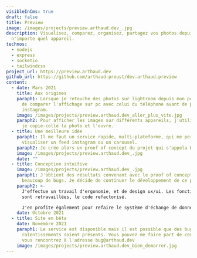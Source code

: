 ```yaml
---
visibleInCms: true
draft: false
title: Preview
image: /images/projects/preview.arthaud.dev_.jpg
description: Visualisez, comparez, organisez, partagez vos photos depuis
  n'importe quel appareil.
technos:
  - nodejs
  - express
  - socketio
  - tailwindcss
project_url: https://preview.arthaud.dev
github_url: https://github.com/arthaud-proust/dev.arthaud.preview
content:
  - date: Mars 2021
    title: Aux origines
    paraph1: Lorsque je retouche des photos sur lightroom depuis mon pc, j'ai envie
      de comparer l'affichage sur pc avec celui du téléphone avant de poster sur
      instagram.
    image: /images/projects/preview.arthaud.dev_aller_plus_vite.jpg
    paraph2: Pour afficher les images sur différents appareils, j'utilise un cable,
      je copie-colle la photo et l'ouvre.
  - title: Une meilleure idée
    paraph1: Il me faut un service rapide, multi-plateforme, qui me permette de
      visualiser un feed instagram ou un carousel.
    paraph2: Je crée alors un proof of concept du projet qui s'appela Preview.
    image: /images/projects/preview.arthaud.dev_.jpg
    date: ""
  - title: Conception intuitive
    image: /images/projects/preview.arthaud.dev_.jpg
    paraph1: J'obtient des résultats convenant avec le proof of concept malgré
      beaucoup de bugs. Je décide de continuer le développement de ce projet.
    paraph2: >-
      J'effectue un travail d'ergonomie, et de design ux/ui. Les fonctionnalités
      sont retravaillées, le code refactorisé.

      J'en profite également pour refaire le système d'échange de données en temps réel.
    date: Octobre 2021
  - title: Site en bêta
    date: Novembre 2021
    paraph1: Le service est disponible mais il est possible que des bugs ou des
      ralentissements soient présents. Vous pouvez me faire part de ceux que
      vous rencontrez à l'adresse bug@arthaud.dev
    image: /images/projects/preview.arthaud.dev_bien_demarrer.jpg
---
```

